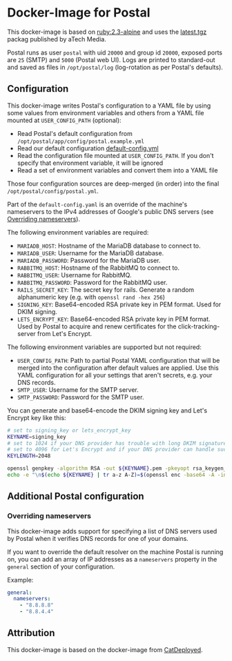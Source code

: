 # Docker-Image for Postal

This docker-image is based on [ruby:2.3-alpine](https://hub.docker.com/_/ruby/) and uses the
[latest.tgz](https://postal.atech.media/packages/stable/latest.tgz) packag published by aTech Media.

Postal runs as user `postal` with uid `20000` and group id `20000`, exposed ports are `25` (SMTP)
and `5000` (Postal web UI). Logs are printed to standard-out and saved as files in `/opt/postal/log` (log-rotation as per Postal's defaults).

## Configuration

This docker-image writes Postal's configuration to a YAML file by using some values from environment
variables and others from a YAML file mounted at `USER_CONFIG_PATH` (optional):

- Read Postal's default configuration from `/opt/postal/app/config/postal.example.yml`
- Read our default configuration [default-config.yml](assets/default-config.yml)
- Read the configuration file mounted at `USER_CONFIG_PATH`. If you don't specify that
  environment variable, it will be ignored
- Read a set of environment variables and convert them into a YAML file

Those four configuration sources are deep-merged (in order) into the final
`/opt/postal/config/postal.yml`.

Part of the `default-config.yaml` is an override of the machine's nameservers to the IPv4
addresses of Google's public DNS servers (see [Overriding nameservers](#overriding-nameservers)).

The following environment variables are required:

- `MARIADB_HOST`: Hostname of the MariaDB database to connect to.
- `MARIADB_USER`: Username for the MariaDB database.
- `MARIADB_PASSWORD`: Password for the MariaDB user.
- `RABBITMQ_HOST`: Hostname of the RabbitMQ to connect to.
- `RABBITMQ_USER`: Username for RabbitMQ.
- `RABBITMQ_PASSWORD`: Password for the RabbitMQ user.
- `RAILS_SECRET_KEY`: The secret key for rails. Generate a random alphanumeric key (e.g.
  with `openssl rand -hex 256`)
- `SIGNING_KEY`: Base64-encoded RSA private key in PEM format. Used for DKIM signing.
- `LETS_ENCRYPT_KEY`: Base64-encoded RSA private key in PEM format. Used by Postal to
  acquire and renew certificates for the click-tracking-server from Let's Encrypt.

The following environment variables are supported but not required:

- `USER_CONFIG_PATH`: Path to partial Postal YAML configuration that will be merged
  into the configuration after default values are applied. Use this YAML configuration
  for all your settings that aren't secrets, e.g. your DNS records.
- `SMTP_USER`: Username for the SMTP server.
- `SMTP_PASSWORD`: Password for the SMTP user.

You can generate and base64-encode the DKIM signing key and Let's Encrypt key like this:

```bash
# set to signing_key or lets_encrypt_key
KEYNAME=signing_key
# set to 1024 if your DNS provider has trouble with long DKIM signatures
# set to 4096 for Let's Encrypt and if your DNS provider can handle such a long signature
KEYLENGTH=2048

openssl genpkey -algorithm RSA -out ${KEYNAME}.pem -pkeyopt rsa_keygen_bits:${KEYLENGTH}
echo -e "\n$(echo ${KEYNAME} | tr a-z A-Z)=$(openssl enc -base64 -A -in ${KEYNAME}.pem)\n"
```

## Additional Postal configuration

### Overriding nameservers

This docker-image adds support for specifying a list of DNS servers used by Postal when
it verifies DNS records for one of your domains.

If you want to override the default resolver on the machine Postal is running on,
you can add an array of IP addresses as a `nameservers` property in the `general`
section of your configuration.

Example:

```yaml
general:
  nameservers:
    - "8.8.8.8"
    - "8.8.4.4"
```

## Attribution

This docker-image is based on the docker-image from [CatDeployed](https://github.com/CatDeployed/docker-postal).

